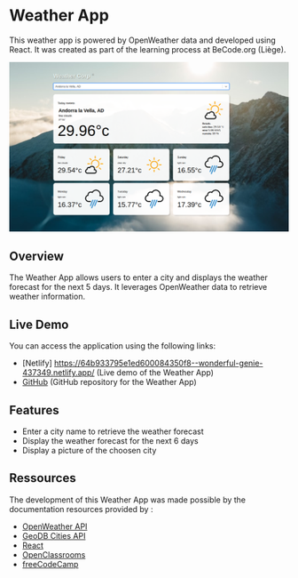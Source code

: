# Weather App

This weather app is powered by OpenWeather data and developed using React. It was created as part of the learning process at BeCode.org (Liège).


![preview](preview.png)

## Overview

The Weather App allows users to enter a city and displays the weather forecast for the next 5 days. It leverages OpenWeather data to retrieve weather information.

## Live Demo

You can access the application using the following links:

- [Netlify] https://64b933795e1ed600084350f8--wonderful-genie-437349.netlify.app/ (Live demo of the Weather App)
- [GitHub](#) (GitHub repository for the Weather App)

## Features

- Enter a city name to retrieve the weather forecast
- Display the weather forecast for the next 6 days
- Display a picture of the choosen city

## Ressources

The development of this Weather App was made possible by the documentation resources provided by :

- [OpenWeather API](https://openweathermap.org/api)
- [GeoDB Cities API](https://rapidapi.com/wirefreethought/api/geodb-cities/) 
- [React](https://reactjs.org/)
- [OpenClassrooms](https://openclassrooms.com/) 
- [freeCodeCamp](https://www.freecodecamp.org/) 
